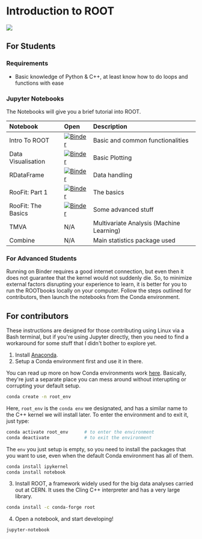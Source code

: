 # Introduction to ROOT

<img src="https://github.com/afyqazraei/MalayaHEPTutorials/blob/master/IntroToROOT/images/root_logo.png">

## For Students

### Requirements
* Basic knowledge of Python & C++, at least know how to do loops and functions with ease

### Jupyter Notebooks

The Notebooks will give you a brief tutorial into ROOT.

|Notebook|Open|Description|
|:--|:--|:--|
|Intro To ROOT|[![Binder](https://mybinder.org/badge_logo.svg)](https://mybinder.org/v2/gh/afyqazraei/MalayaHEPTutorials/master?filepath=.%2FIntroToROOT%2FIntroToROOT.ipynb)|Basic and common functionalities|
|Data Visualisation|[![Binder](https://mybinder.org/badge_logo.svg)](https://mybinder.org/v2/gh/afyqazraei/MalayaHEPTutorials/master?filepath=.%2FIntroToROOT%2FFPlottingGuide.ipynb)|Basic Plotting|
|RDataFrame|[![Binder](https://mybinder.org/badge_logo.svg)](https://mybinder.org/v2/gh/afyqazraei/MalayaHEPTutorials/master?filepath=.%2FIntroToROOT%2FFPlottingGuide.ipynb)|Data handling
|RooFit: Part 1|[![Binder](https://mybinder.org/badge_logo.svg)](https://mybinder.org/v2/gh/afyqazraei/MalayaHEPTutorials/master?filepath=.%2FIntroToROOT%2FFRooFit_Part1.ipynb)|The basics|
|RooFit: The Basics|[![Binder](https://mybinder.org/badge_logo.svg)](https://mybinder.org/v2/gh/afyqazraei/MalayaHEPTutorials/master?filepath=.%2FIntroToROOT%2FFRooFit_Part2.ipynb)|Some advanced stuff|
|TMVA|N/A|Multivariate Analysis (Machine Learning)|
|Combine|N/A|Main statistics package used|

### For Advanced Students

Running on Binder requires a good internet connection, but even then it does not guarantee that the kernel would not suddenly die. So, to minimize external factors disrupting your experience to learn, it is better for you to run the ROOTbooks locally on your computer. Follow the steps outlined for contributors, then launch the notebooks from the Conda environment.


## For contributors

These instructions are designed for those contributing using Linux via a Bash terminal, but if you're using Jupyter directly, then you need to find a workaround for some stuff that I didn't bother to explore yet.

1. Install [Anaconda](https://docs.anaconda.com/anaconda/install/).
2. Setup a Conda environment first and use it in there. 

You can read up more on how Conda environments work [here](https://docs.conda.io/projects/conda/en/latest/user-guide/concepts/environments.html). Basically, they're just a separate place you can mess around without interupting or corrupting your default setup.

```bash
conda create -n root_env
```
Here, `root_env` is the `conda env` we designated, and has a similar name to the C++ kernel we will install later. To enter the environment and to exit it, just type:
```bash
conda activate root_env      # to enter the environment
conda deactivate             # to exit the environment
```
The `env` you just setup is empty, so you need to install the packages that you want to use, even when the default Conda environment has all of them.
```bash
conda install ipykernel
conda install notebook
```
3. Install ROOT, a framework widely used for the big data analyses carried out at CERN. It uses the Cling C++ interpreter and has a very large library.

```bash
conda install -c conda-forge root
```
4. Open a notebook, and start developing!

```bash
jupyter-notebook
```

